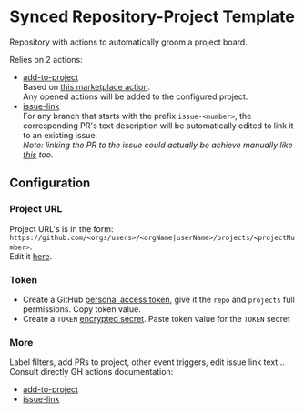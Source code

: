 # Synced Repository-Project Template
Repository with actions to automatically groom a project board.

Relies on 2 actions:
- [add-to-project]()  
  Based on [this marketplace action](https://github.com/marketplace/actions/add-to-github-projects).  
  Any opened actions will be added to the configured project.
- [issue-link](https://github.com/marketplace/actions/add-an-issue-link)  
  For any branch that starts with the prefix `issue-<number>`, the corresponding PR's text description will be automatically edited to link it to an existing issue.  
  _Note: linking the PR to the issue could actually be achieve manually like [this](https://docs.github.com/en/issues/tracking-your-work-with-issues/linking-a-pull-request-to-an-issue) too._
  

## Configuration
### Project URL
Project URL's is in the form:
`https://github.com/<orgs/users>/<orgName|userName>/projects/<projectNumber>`.  
Edit it [here](https://github.com/r1oga/repo-project-template/blob/962ac27dde90c6f7cbc58327a7b1855bfba91cb2/.github/workflows/add-to-project.yml#L14).

### Token
- Create a GitHub [personal access token](https://docs.github.com/en/authentication/keeping-your-account-and-data-secure/creating-a-personal-access-token), give it the `repo` and `projects` full permissions. Copy token value.
- Create a `TOKEN` [encrypted secret](https://docs.github.com/en/actions/security-guides/encrypted-secrets#creating-encrypted-secrets-for-a-repository). Paste token value for the `TOKEN` secret

### More
Label filters, add PRs to project, other event triggers, edit issue link text...  
Consult directly GH actions documentation:  
- [add-to-project](https://github.com/marketplace/actions/add-to-github-projects)
- [issue-link](https://github.com/marketplace/actions/add-an-issue-link)
